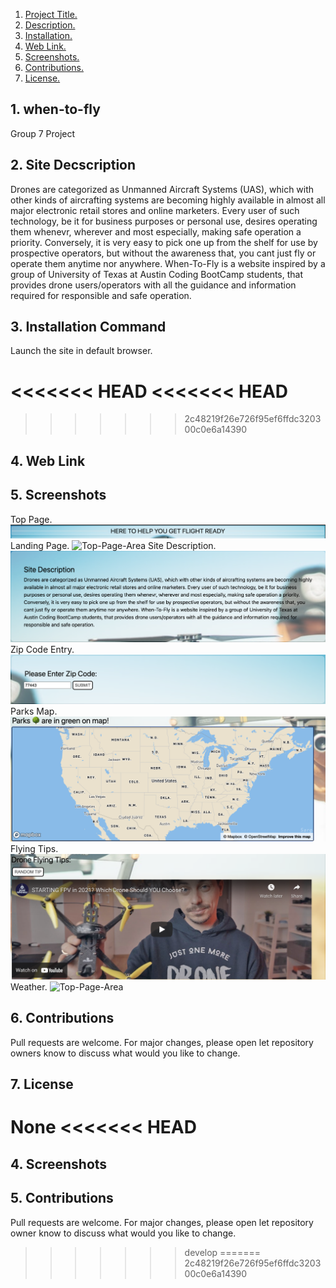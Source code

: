 1. [Project Title. ](#title)
2. [Description. ](#desc)
3. [Installation. ](#installation)
4. [Web Link. ](#web)
5. [Screenshots. ](#screenshots)
6. [Contributions. ](#contributions)
7. [License. ](#license)



## 1. when-to-fly
Group 7 Project

## 2. Site Decscription
Drones are categorized as Unmanned Aircraft Systems (UAS), which with other kinds of aircrafting  systems are becoming highly available in almost all major electronic retail stores and online marketers. Every user of such technology, be it for business purposes or personal use, desires operating them whenevr, wherever and most especially, making safe operation a priority. Conversely, it is very easy to pick one up from the shelf for use by prospective operators, but without the awareness that, you cant just fly or operate them anytime nor anywhere.
When-To-Fly is a website inspired by a group of University of Texas at Austin Coding BootCamp students, that provides drone users/operators with all the guidance and information required for responsible and safe operation.

## 3. Installation Command
Launch the site in default browser.

<<<<<<< HEAD
<<<<<<< HEAD
=======
>>>>>>> 2c48219f26e726f95ef6ffdc320300c0e6a14390
## 4. Web Link


## 5. Screenshots
Top Page.
![Top-Page-Area](./assets/images/top-page.png?raw=true "Top-Page-Area")
Landing Page.
![Top-Page-Area](./assets/images/main-landing-page.png?raw=true "Top-Page-Area")
Site Description.
![Top-Page-Area](./assets/images/site-description.png?raw=true "Top-Page-Area")
Zip Code Entry.
![Top-Page-Area](./assets/images/zip-code-entry.png?raw=true "Top-Page-Area")
Parks Map.
![Top-Page-Area](./assets/images/parks-map.png?raw=true "Top-Page-Area")
Flying Tips.
![Top-Page-Area](./assets/images/flying-tips.png?raw=true "Top-Page-Area")
Weather.
![Top-Page-Area](./assets/images/weather.png?raw=true "Top-Page-Area")


## 6. Contributions
Pull requests are welcome. For major changes, please open let repository owners know to discuss what would you like to change.

## 7. License
None
<<<<<<< HEAD
=======
## 4. Screenshots


## 5. Contributions
Pull requests are welcome. For major changes, please open let repository owner know to discuss what would you like to change.
>>>>>>> develop
=======
>>>>>>> 2c48219f26e726f95ef6ffdc320300c0e6a14390
